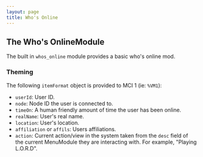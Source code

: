 ```yaml
---
layout: page
title: Who's Online
---
```

## The Who's OnlineModule
The built in `whos_online` module provides a basic who's online mod.

### Theming
The following `itemFormat` object is provided to MCI 1 (ie: `%VM1`):
* `userId`: User ID.
* `node`: Node ID the user is connected to.
* `timeOn`: A human friendly amount of time the user has been online.
* `realName`: User's real name.
* `location`: User's location.
* `affiliation` or `affils`: Users affiliations.
* `action`: Current action/view in the system taken from the `desc` field of the current MenuModule they are interacting with. For example, "Playing L.O.R.D".

